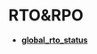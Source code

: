 # RTO&RPO<a name="EN-US_TOPIC_0000001196068077"></a>

-   **[global\_rto\_status](global_rto_status.md)**  


